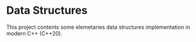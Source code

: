 # Data Structures

This project contents some elemetaries data structures implementation in modern C++ (C++20).
